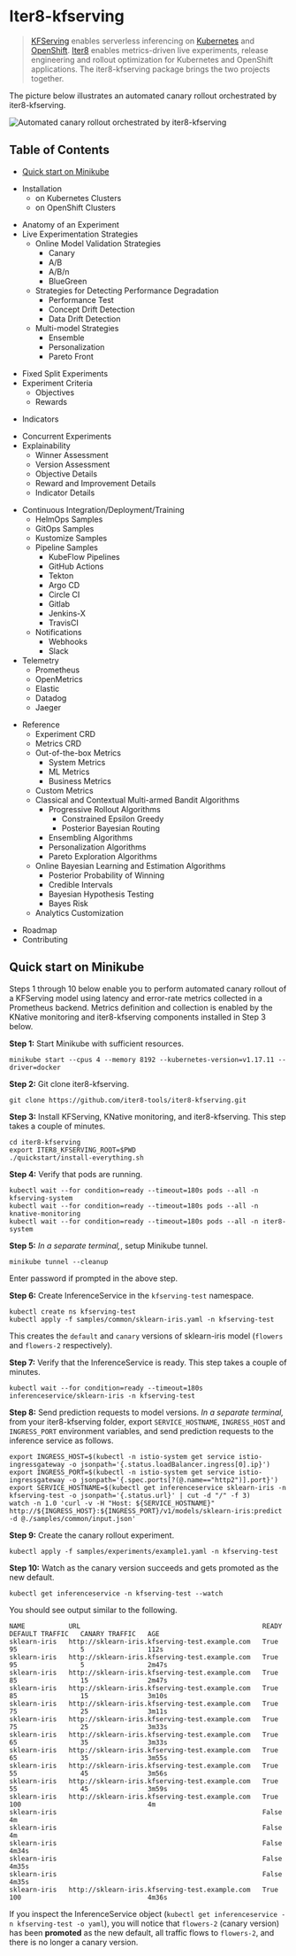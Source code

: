# Iter8-kfserving
> [KFServing](https://github.com/kubeflow/kfserving) enables serverless inferencing on [Kubernetes](https://kubernetes.io) and [OpenShift](https://www.openshift.com). [Iter8](https://iter8.tools) enables metrics-driven live experiments, release engineering and rollout optimization for Kubernetes and OpenShift applications. The iter8-kfserving package brings the two projects together.

The picture below illustrates an automated canary rollout orchestrated by iter8-kfserving.

![Automated canary rollout orchestrated by iter8-kfserving](docs/images/iter8kfservingquickstart.png)


## Table of Contents
- [Quick start on Minikube](#Quick-start-on-Minikube)
<!-- - [Installation](./docs/installation.md)
  * [on Kubernetes Clusters](./docs/kubernetes.md) -->
- Installation
  * on Kubernetes Clusters
  <!-- * [on OpenShift Clusters](./docs/openshift.md) -->
  * on OpenShift Clusters
<!-- - [Anatomy of an Experiment](./docs/anatomy.md)
- [Live Experimentation Strategies](./docs/strategy.md)
  * [Online Model Validation Strategies](./docs/validation.md)
    + [Canary](./docs/canary.md) -->
- Anatomy of an Experiment
- Live Experimentation Strategies
  * Online Model Validation Strategies
    + Canary
    <!-- + [A/B](./docs/ab.md)
    + [A/B/n](./docs/abn.md)
    + [BlueGreen](./docs/bluegreen.md) -->
    + A/B
    + A/B/n
    + BlueGreen
  <!-- * [Strategies for Detecting Performance Degradation](./docs/performance.md)
    + [Performance Test](./docs/performancetest.md)
    + [Concept Drift Detection](./docs/conceptdrift.md)
    + [Data Drift Detection](./docs/datadrift.md)
  * [Multi-model Strategies](./docs/multimodel.md)
    + [Ensemble](./docs/ensemble.md)
    + [Personalization](./docs/personalization.md)
    + [Pareto Front](./docs/pareto.md) -->
  * Strategies for Detecting Performance Degradation
    + Performance Test
    + Concept Drift Detection
    + Data Drift Detection
  * Multi-model Strategies
    + Ensemble
    + Personalization
    + Pareto Front
<!-- - [Fixed Split Experiments](./docs/fixed.md)
- [Experiment Criteria](./docs/criteria.md)
  * [Objectives](./docs/objectives.md) -->
- Fixed Split Experiments
- Experiment Criteria
  * Objectives
  <!-- * [Rewards](./docs/rewards.md) -->
  * Rewards
  <!-- * [Indicators](./docs/indicators.md) -->
<!-- - [Concurrent Experiments](./docs/concurrency.md)
- [Explainability](./docs/explanation.md)
  * [Winner Assessment](./docs/winner.md)
  * [Version Assessment](./docs/version.md) -->
  * Indicators
- Concurrent Experiments
- Explainability
  * Winner Assessment
  * Version Assessment
  <!-- * [Objective Details](./docs/objectives.md)
  * [Reward and Improvement Details](./docs/reward.md)
  * [Indicator Details](./docs/indicators.md) -->
  * Objective Details
  * Reward and Improvement Details
  * Indicator Details
<!-- - [Continuous Integration/Deployment/Training](./docs/cicdct.md)
  * [HelmOps Samples](./docs/helm-test.md)
  * [GitOps Samples](./docs/gitops.md)
  * [Kustomize Samples](./docs/kustomize.md)
  * [Pipeline Samples](./docs/pipelinetools.md)
    + [KubeFlow Pipelines](./docs/kfpipelines.md)
    + [GitHub Actions](./docs/githubactions.md)
    + [Tekton](./docs/tekton.md)
    + [Argo CD](./docs/argocd.md)
    + [Circle CI](./docs/circleci.md)
    + [Gitlab](./docs/gitlab.md)
    + [Jenkins-X](./docs/jenkins-x.md)
    + [TravisCI](./docs/travisci.md)
  * [Notifications](./docs/notifications.md)
    + [Webhooks](./docs/webhooks.md)
    + [Slack](./docs/slack.md)
- [Telemetry](./docs/telemetry.md)
    + [Prometheus](./docs/prometheus.md)
    + [OpenMetrics](./docs/openmetrics.md)
    + [Elastic](./docs/elastic.md)
    + [Datadog](./docs/datadog.md)
    + [Jaeger](./docs/jaeger.md) -->
- Continuous Integration/Deployment/Training
  * HelmOps Samples
  * GitOps Samples
  * Kustomize Samples
  * Pipeline Samples
    + KubeFlow Pipelines
    + GitHub Actions
    + Tekton
    + Argo CD
    + Circle CI
    + Gitlab
    + Jenkins-X
    + TravisCI
  * Notifications
    + Webhooks
    + Slack
- Telemetry
    + Prometheus
    + OpenMetrics
    + Elastic
    + Datadog
    + Jaeger
<!-- - [Reference](./docs/reference.md)
  * [Experiment CRD](./docs/experiment-crd.md)
  * [Metrics CRD](./docs/metrics-crd.md)
  * [Out-of-the-box Metrics](./docs/metrics-crd.md)
    + [System Metrics](./docs/system-metrics.md) -->
- Reference
  * Experiment CRD
  * Metrics CRD
  * Out-of-the-box Metrics
    + System Metrics
    <!-- + [ML Metrics](./docs/ml-metrics.md)
    + [Business Metrics](./docs/business-metrics.md) -->
    + ML Metrics
    + Business Metrics
  <!-- * [Custom Metrics](./docs/custom-metrics.md) -->
  * Custom Metrics
  <!-- * [Classical and Contextual Multi-armed Bandit Algorithms](./docs/mab.md)
    + [Progressive Rollout Algorithms](rolloutalgos.md)
      - [Constrained Epsilon Greedy](epsilon.md)
      - [Posterior Bayesian Routing](pbr.md)
    + [Ensembling Algorithms](ensemblealgos.md)
    + [Personalization Algorithms](personalizationalgos.md)
    + [Pareto Exploration Algorithms](paretoalgos.md)
  * [Online Bayesian Learning and Estimation Algorithms](./docs/bayesian.md)
    + [Posterior Probability of Winning](posterior.md)
    + [Credible Intervals](credible.md)
    + [Bayesian Hypothesis Testing](hypothesistests.md)
    + [Bayes Risk](risk.md)
  * [Analytics Customization](./docs/analytics-customization.md) -->
  * Classical and Contextual Multi-armed Bandit Algorithms
    + Progressive Rollout Algorithms
      - Constrained Epsilon Greedy
      - Posterior Bayesian Routing
    + Ensembling Algorithms
    + Personalization Algorithms
    + Pareto Exploration Algorithms
  * Online Bayesian Learning and Estimation Algorithms
    + Posterior Probability of Winning
    + Credible Intervals
    + Bayesian Hypothesis Testing
    + Bayes Risk
  * Analytics Customization
<!-- - [Roadmap](./docs/roadmap.md)
- [Contributing](./docs/contributing.md) -->
- Roadmap
- Contributing

## Quick start on Minikube
Steps 1 through 10 below enable you to perform automated canary rollout of a KFServing model using latency and error-rate metrics collected in a Prometheus backend. Metrics definition and collection is enabled by the KNative monitoring and iter8-kfserving components installed in Step 3 below.

**Step 1:** Start Minikube with sufficient resources.
```
minikube start --cpus 4 --memory 8192 --kubernetes-version=v1.17.11 --driver=docker
```

**Step 2:** Git clone iter8-kfserving.
```
git clone https://github.com/iter8-tools/iter8-kfserving.git
```

**Step 3:** Install KFServing, KNative monitoring, and iter8-kfserving. This step takes a couple of minutes.
```
cd iter8-kfserving
export ITER8_KFSERVING_ROOT=$PWD
./quickstart/install-everything.sh
```

**Step 4:** Verify that pods are running.
```
kubectl wait --for condition=ready --timeout=180s pods --all -n kfserving-system
kubectl wait --for condition=ready --timeout=180s pods --all -n knative-monitoring
kubectl wait --for condition=ready --timeout=180s pods --all -n iter8-system
```

**Step 5:** *In a separate terminal,*, setup Minikube tunnel.
```
minikube tunnel --cleanup
```
Enter password if prompted in the above step.

**Step 6:** Create InferenceService in the `kfserving-test` namespace.
```
kubectl create ns kfserving-test
kubectl apply -f samples/common/sklearn-iris.yaml -n kfserving-test
```
This creates the `default` and `canary` versions of sklearn-iris model (`flowers` and `flowers-2` respectively).

**Step 7:** Verify that the InferenceService is ready. This step takes a couple of minutes.
```
kubectl wait --for condition=ready --timeout=180s inferenceservice/sklearn-iris -n kfserving-test
```

**Step 8:** Send prediction requests to model versions. *In a separate terminal,* from your iter8-kfserving folder, export `SERVICE_HOSTNAME`, `INGRESS_HOST` and `INGRESS_PORT` environment variables, and send prediction requests to the inference service as follows.
```
export INGRESS_HOST=$(kubectl -n istio-system get service istio-ingressgateway -o jsonpath='{.status.loadBalancer.ingress[0].ip}')
export INGRESS_PORT=$(kubectl -n istio-system get service istio-ingressgateway -o jsonpath='{.spec.ports[?(@.name=="http2")].port}')
export SERVICE_HOSTNAME=$(kubectl get inferenceservice sklearn-iris -n kfserving-test -o jsonpath='{.status.url}' | cut -d "/" -f 3)
watch -n 1.0 'curl -v -H "Host: ${SERVICE_HOSTNAME}" http://${INGRESS_HOST}:${INGRESS_PORT}/v1/models/sklearn-iris:predict -d @./samples/common/input.json'
```

<!-- ### Observe metrics

9.*In a separate terminal,* port forward Prometheus so that you can observe metrics for default and canary model versions.

```
kubectl port-forward -n knative-monitoring \
$(kubectl get pods -n knative-monitoring \
--selector=app=prometheus --output=jsonpath="{.items[0].metadata.name}") \
9090
```
You can now access the Prometheus UI at `http://localhost:9090`. -->

**Step 9:** Create the canary rollout experiment.
```
kubectl apply -f samples/experiments/example1.yaml -n kfserving-test
```

**Step 10:** Watch as the canary version succeeds and gets promoted as the new default.
```
kubectl get inferenceservice -n kfserving-test --watch
```

You should see output similar to the following.

```
NAME           URL                                              READY   DEFAULT TRAFFIC   CANARY TRAFFIC   AGE
sklearn-iris   http://sklearn-iris.kfserving-test.example.com   True    95                5                112s
sklearn-iris   http://sklearn-iris.kfserving-test.example.com   True    95                5                2m47s
sklearn-iris   http://sklearn-iris.kfserving-test.example.com   True    85                15               2m47s
sklearn-iris   http://sklearn-iris.kfserving-test.example.com   True    85                15               3m10s
sklearn-iris   http://sklearn-iris.kfserving-test.example.com   True    75                25               3m11s
sklearn-iris   http://sklearn-iris.kfserving-test.example.com   True    75                25               3m33s
sklearn-iris   http://sklearn-iris.kfserving-test.example.com   True    65                35               3m33s
sklearn-iris   http://sklearn-iris.kfserving-test.example.com   True    65                35               3m55s
sklearn-iris   http://sklearn-iris.kfserving-test.example.com   True    55                45               3m56s
sklearn-iris   http://sklearn-iris.kfserving-test.example.com   True    55                45               3m59s
sklearn-iris   http://sklearn-iris.kfserving-test.example.com   True    100                                4m
sklearn-iris                                                    False                                      4m
sklearn-iris                                                    False                                      4m
sklearn-iris                                                    False                                      4m34s
sklearn-iris                                                    False                                      4m35s
sklearn-iris                                                    False                                      4m35s
sklearn-iris   http://sklearn-iris.kfserving-test.example.com   True    100                                4m36s
```

If you inspect the InferenceService object (`kubectl get inferenceservice -n kfserving-test -o yaml`), you will notice that `flowers-2` (canary version) has been **promoted** as the new default, all traffic flows to `flowers-2`, and there is no longer a canary version.